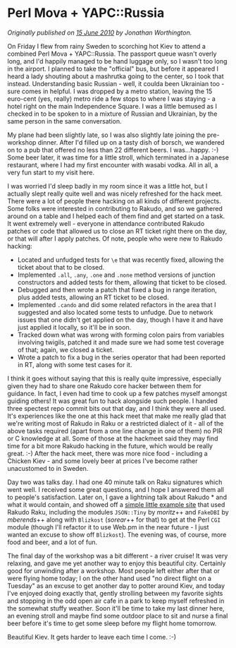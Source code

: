 # Perl Mova + YAPC::Russia
    
*Originally published on [15 June 2010](https://use-perl.github.io/user/JonathanWorthington/journal/40399/) by Jonathan Worthington.*

On Friday I flew from rainy Sweden to scorching hot Kiev to attend a combined Perl Mova + YAPC::Russia. The passport queue wasn't overly long, and I'd happily managed to be hand luggage only, so I wasn't too long in the airport. I planned to take the "official" bus, but before it appeared I heard a lady shouting about a mashrutka going to the center, so I took that instead. Understanding basic Russian - well, it coulda been Ukrainian too - sure comes in helpful. I was dropped by a metro station, leaving the 15 euro-cent (yes, really) metro ride a few stops to where I was staying - a hotel right on the main Independence Square. I was a little bemused as I checked in to be spoken to in a mixture of Russian and Ukrainian, by the same person in the same conversation.

My plane had been slightly late, so I was also slightly late joining the pre-workshop dinner. After I'd filled up on a tasty dish of borsch, we wandered on to a pub that offered no less than 22 different beers. I was...happy. :-) Some beer later, it was time for a little stroll, which terminated in a Japanese restaurant, where I had my first encounter with wasabi vodka. All in all, a very fun start to my visit here.

I was worried I'd sleep badly in my room since it was a little hot, but I actually slept really quite well and was nicely refreshed for the hack meet. There were a lot of people there hacking on all kinds of different projects. Some folks were interested in contributing to Rakudo, and so we gathered around on a table and I helped each of them find and get started on a task. It went extremely well - everyone in attendance contributed Rakudo patches or code that allowed us to close an RT ticket right there on the day, or that will after I apply patches. Of note, people who were new to Rakudo hacking:

- Located and unfudged tests for `\e` that was recently fixed, allowing the ticket about that to be closed.
- Implemented `.all`, `.any`, `.one` and `.none` method versions of junction constructors and added tests for them, allowing that ticket to be closed.
- Debugged and then wrote a patch that fixed a bug in range iteration, plus added tests, allowing an RT ticket to be closed.
- Implemented `.cando` and did some related refactors in the area that I suggested and also located some tests to unfudge. Due to network issues that one didn't get applied on the day, though I have it and have just applied it locally, so it'll be in soon.
- Tracked down what was wrong with forming colon pairs from variables involving twigils, patched it and made sure we had some test coverage of that; again, we closed a ticket.
- Wrote a patch to fix a bug in the series operator that had been reported in RT, along with some test cases for it.

I think it goes without saying that this is really quite impressive, especially given they had to share one Rakudo core hacker between them for guidance. In fact, I even had time to cook up a few patches myself amongst guiding others! It was great fun to hack alongside such people. I handed three spectest repo commit bits out that day, and I think they were all used. It's experiences like the one at this hack meet that make me really glad that we're writing most of Rakudo in Raku or a restricted dialect of it - all of the above tasks required (apart from a one line change in one of them) no PIR or C knowledge at all. Some of those at the hackmeet said they may find time for a bit more Rakudo hacking in the future, which would be really great. :-) After the hack meet, there was more nice food - including a Chicken Kiev - and some lovely beer at prices I've become rather unacustomed to in Sweden.

Day two was talks day. I had one 40 minute talk on Raku signatures which went well. I received some great questions, and I hope I answered them all to people's satisfaction. Later on, I gave a lightning talk about Rakudo * and what it would contain, and showed off a [simple little example site](http://pivo.jnthn.net/) that used Rakudo Raku, including the modules `JSON::Tiny` by *moritz*++ and `FakeDBI` by *mberends*++ along with `Blizkost` (*sorear*++ for that) to get at the Perl `CGI` module (though I'll refactor it to use Web.pm in the near future - I just wanted an excuse to show off `Blizkost`). The evening was, of course, more food and beer, and a lot of fun.

The final day of the workshop was a bit different - a river cruise! It was very relaxing, and gave me yet another way to enjoy this beautiful city. Certainly good for unwinding after a workshop. Most people left either after that or were flying home today; I on the other hand used "no direct flight on a Tuesday" as an excuse to get another day to potter around Kiev, and today I've enjoyed doing exactly that, gently strolling between my favorite sights and stopping in the odd open air cafe in a park to keep myself refreshed in the somewhat stuffy weather. Soon it'll be time to take my last dinner here, an evening stroll and maybe find some outdoor place to sit and nurse a final beer before it's time to get some sleep before my flight home tomorrow.

Beautiful Kiev. It gets harder to leave each time I come. :-)
